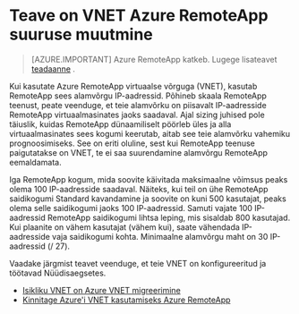 
<properties
    pageTitle="Suuruse muutmise kohta on VNET Azure RemoteApp | Microsoft Azure'i"
    description="Siit saate teada, IP address nõuete Azure RemoteApp on VNET töötamise kohta"
    services="remoteapp"
    documentationCenter=""
    authors="lizap"
    manager="mbaldwin" />

<tags
    ms.service="remoteapp"
    ms.workload="compute"
    ms.tgt_pltfrm="na"
    ms.devlang="na"
    ms.topic="article"
    ms.date="08/15/2016"
    ms.author="elizapo" />



# <a name="sizing-information-for-a-vnet-in-azure-remoteapp"></a>Teave on VNET Azure RemoteApp suuruse muutmine

> [AZURE.IMPORTANT]
> Azure RemoteApp katkeb. Lugege lisateavet [teadaanne](https://go.microsoft.com/fwlink/?linkid=821148) .

Kui kasutate Azure RemoteApp virtuaalse võrguga (VNET), kasutab RemoteApp sees alamvõrgu IP-aadressid. Põhineb skaala RemoteApp teenust, peate veenduge, et teie alamvõrku on piisavalt IP-aadresside RemoteApp virtuaalmasinates jaoks saadaval. Ajal sizing juhised pole täiuslik, kuidas RemoteApp dünaamiliselt pöörleb üles ja alla virtuaalmasinates sees kogumi keerutab, aitab see teie alamvõrku vahemiku prognoosimiseks. See on eriti oluline, sest kui RemoteApp teenuse paigutatakse on VNET, te ei saa suurendamine alamvõrgu RemoteApp eemaldamata.

Iga RemoteApp kogum, mida soovite käivitada maksimaalne võimsus peaks olema 100 IP-aadresside saadaval. Näiteks, kui teil on ühe RemoteApp saidikogumi Standard kavandamine ja soovite on kuni 500 kasutajat, peaks olema selle saidikogumi jaoks 100 IP-aadressid. Samuti vajate 100 IP-aadressid RemoteApp saidikogumi lihtsa leping, mis sisaldab 800 kasutajad. Kui plaanite on vähem kasutajat (vähem kui), saate vähendada IP-aadresside vaja saidikogumi kohta. Minimaalne alamvõrgu maht on 30 IP-aadressid (/ 27).

Vaadake järgmist teavet veenduge, et teie VNET on konfigureeritud ja töötavad Nüüdisaegsetes.

- [Isikliku VNET on Azure VNET migreerimine](remoteapp-migratevnet.md)
- [Kinnitage Azure'i VNET kasutamiseks Azure RemoteApp](remoteapp-vnet.md)
